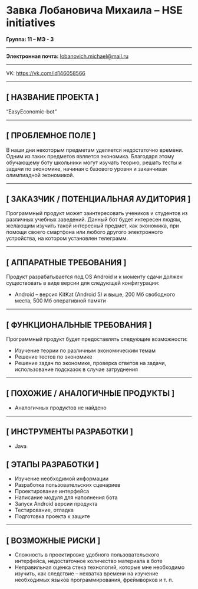 # Завка Лобановича Михаила – HSE initiatives
**Группа: 11 – МЭ - 3**
***
**Электронная почта:** <lobanovich.michael@mail.ru>
***
VK: <https://vk.com/id146058566>
***
## [ НАЗВАНИЕ ПРОЕКТА ]
“EasyEconomic-bot”
***
## [ ПРОБЛЕМНОЕ ПОЛЕ ]
В наши дни некоторым предметам уделяется недостаточно времени. Одним из таких предметов является экономика. Благодаря этому обучающему боту школьники могут изучать теорию, решать тесты и задачи по экономике, начиная с базового уровня и заканчивая олимпиадной экономикой.
***
## [ ЗАКАЗЧИК / ПОТЕНЦИАЛЬНАЯ АУДИТОРИЯ ]
Программный продукт может заинтересовать учеников и студентов из различных учебных заведений. Данный бот будет интересен людям, желающим изучить такой интересный предмет, как экономика, при помощи своего смартфона или любого другого электронного устройства, на котором установлен телеграмм.
***
## [ АППАРАТНЫЕ ТРЕБОВАНИЯ ]
Продукт разрабатывается под OS Android и к моменту сдачи должен существовать в виде версии для следующей конфигурации:
*	Android – версия KitKat (Android 5) и выше, 200 Мб свободного места, 500 Мб оперативной памяти
***
## [ ФУНКЦИОНАЛЬНЫЕ ТРЕБОВАНИЯ ]
Программный продукт будет предоставлять следующие возможности:
*	Изучение теории по различным экономическим темам
*	Решение тестов по экономике
*	Решение задач по экономике, проверка ответов на задачи, использование подсказок в случае затруднения
***
## [ ПОХОЖИЕ / АНАЛОГИЧНЫЕ ПРОДУКТЫ ]
*	Аналогичных продуктов не найдено
***
## [ ИНСТРУМЕНТЫ РАЗРАБОТКИ ]
*	Java  
## [ ЭТАПЫ РАЗРАБОТКИ ]
*	Изучение необходимой информации 
*	Разработка пользовательских сценариев
*	Проектирование интерфейса
*	Написание модуля для наполнения бота
*	Запуск Android версии продукта
*	Тестирование, отладка
*	Подготовка проекта к защите
***
## [ ВОЗМОЖНЫЕ РИСКИ ]
*	Сложность в проектировке удобного пользовательского интерфейса, недостаточное количество материала в боте
*	Неправильная оценка стека технологий, которые мне необходимо изучить, как следствие – нехватка времени на изучение необходимых языков программирования, фреймворков и т. п.
